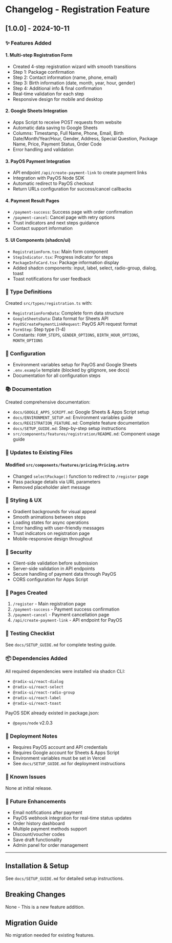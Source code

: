 # Changelog - Registration Feature

## [1.0.0] - 2024-10-11

### ✨ Features Added

#### 1. Multi-step Registration Form
- Created 4-step registration wizard with smooth transitions
- Step 1: Package confirmation
- Step 2: Contact information (name, phone, email)
- Step 3: Birth information (date, month, year, hour, gender)
- Step 4: Additional info & final confirmation
- Real-time validation for each step
- Responsive design for mobile and desktop

#### 2. Google Sheets Integration
- Apps Script to receive POST requests from website
- Automatic data saving to Google Sheets
- Columns: Timestamp, Full Name, Phone, Email, Birth Date/Month/Year/Hour, Gender, Address, Special Question, Package Name, Price, Payment Status, Order Code
- Error handling and validation

#### 3. PayOS Payment Integration
- API endpoint `/api/create-payment-link` to create payment links
- Integration with PayOS Node SDK
- Automatic redirect to PayOS checkout
- Return URLs configuration for success/cancel callbacks

#### 4. Payment Result Pages
- `/payment-success`: Success page with order confirmation
- `/payment-cancel`: Cancel page with retry options
- Trust indicators and next steps guidance
- Contact support information

#### 5. UI Components (shadcn/ui)
- `RegistrationForm.tsx`: Main form component
- `StepIndicator.tsx`: Progress indicator for steps
- `PackageInfoCard.tsx`: Package information display
- Added shadcn components: input, label, select, radio-group, dialog, toast
- Toast notifications for user feedback

### 📝 Type Definitions

Created `src/types/registration.ts` with:
- `RegistrationFormData`: Complete form data structure
- `GoogleSheetsData`: Data format for Sheets API
- `PayOSCreatePaymentLinkRequest`: PayOS API request format
- `FormStep`: Step type (1-4)
- Constants: `FORM_STEPS`, `GENDER_OPTIONS`, `BIRTH_HOUR_OPTIONS`, `MONTH_OPTIONS`

### 🔧 Configuration

- Environment variables setup for PayOS and Google Sheets
- `.env.example` template (blocked by gitignore, see docs)
- Documentation for all configuration steps

### 📚 Documentation

Created comprehensive documentation:
- `docs/GOOGLE_APPS_SCRIPT.md`: Google Sheets & Apps Script setup
- `docs/ENVIRONMENT_SETUP.md`: Environment variables guide
- `docs/REGISTRATION_FEATURE.md`: Complete feature documentation
- `docs/SETUP_GUIDE.md`: Step-by-step setup instructions
- `src/components/features/registration/README.md`: Component usage guide

### 🔄 Updates to Existing Files

#### Modified `src/components/features/pricing/Pricing.astro`
- Changed `selectPackage()` function to redirect to `/register` page
- Pass package details via URL parameters
- Removed placeholder alert message

### 🎨 Styling & UX

- Gradient backgrounds for visual appeal
- Smooth animations between steps
- Loading states for async operations
- Error handling with user-friendly messages
- Trust indicators on registration page
- Mobile-responsive design throughout

### 🔐 Security

- Client-side validation before submission
- Server-side validation in API endpoints
- Secure handling of payment data through PayOS
- CORS configuration for Apps Script

### 📱 Pages Created

1. `/register` - Main registration page
2. `/payment-success` - Payment success confirmation
3. `/payment-cancel` - Payment cancellation page
4. `/api/create-payment-link` - API endpoint for PayOS

### 🧪 Testing Checklist

See `docs/SETUP_GUIDE.md` for complete testing guide.

### 📦 Dependencies Added

All required dependencies were installed via shadcn CLI:
- `@radix-ui/react-dialog`
- `@radix-ui/react-select`
- `@radix-ui/react-radio-group`
- `@radix-ui/react-label`
- `@radix-ui/react-toast`

PayOS SDK already existed in package.json:
- `@payos/node` v2.0.3

### 🚀 Deployment Notes

- Requires PayOS account and API credentials
- Requires Google account for Sheets & Apps Script
- Environment variables must be set in Vercel
- See `docs/SETUP_GUIDE.md` for deployment instructions

### 🐛 Known Issues

None at initial release.

### 🔮 Future Enhancements

- Email notifications after payment
- PayOS webhook integration for real-time status updates
- Order history dashboard
- Multiple payment methods support
- Discount/voucher codes
- Save draft functionality
- Admin panel for order management

---

## Installation & Setup

See `docs/SETUP_GUIDE.md` for detailed setup instructions.

## Breaking Changes

None - This is a new feature addition.

## Migration Guide

No migration needed for existing features.

